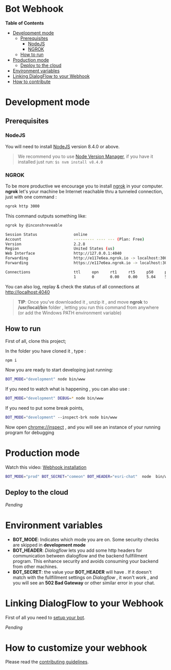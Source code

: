 # Bot Webhook

<!-- START doctoc generated TOC please keep comment here to allow auto update -->
<!-- DON'T EDIT THIS SECTION, INSTEAD RE-RUN doctoc TO UPDATE -->
**Table of Contents**  

- [Development mode](#development-mode)
  - [Prerequisites](#prerequisites)
    - [NodeJS](#nodejs)
    - [NGROK](#ngrok)
  - [How to run](#how-to-run)
- [Production mode](#production-mode)
  - [Deploy to the cloud](#deploy-to-the-cloud)
- [Environment variables](#environment-variables)
- [Linking DialogFlow to your Webhook](#linking-dialogflow-to-your-webhook)
- [How to contribute](#how-to-contribute)

<!-- END doctoc generated TOC please keep comment here to allow auto update -->

# Development mode

## Prerequisites

### NodeJS

You will need to install [NodeJS](https://nodejs.org/en) version 8.4.0 or above.

> We recommend you to use [Node Version Manager](https://github.com/creationix/nvm/blob/master/README.md#node-version-manager---), if you have it installed just run: `$s nvm install v8.4.0`

### NGROK

To be more productive we encourage you to install [ngrok](https://ngrok.com/download) in your computer. **ngrok** let's your machine be Internet reachable thru a tunneled connection, just with one command :

```bash
ngrok http 3000
```

This command outputs something like:

```bash
ngrok by @inconshreveable                                                                                                                                            (Ctrl+C to quit)

Session Status                online
Account                       --------- ---- --- (Plan: Free)
Version                       2.2.8
Region                        United States (us)
Web Interface                 http://127.0.0.1:4040
Forwarding                    http://e117e6ea.ngrok.io -> localhost:3000
Forwarding                    https://e117e6ea.ngrok.io -> localhost:3000

Connections                   ttl     opn     rt1     rt5     p50     p90
                              1       0       0.00    0.00    5.04    5.04
```

You can also log, replay & check the status of all connections at [http://localhost:4040](http://localhost:4040)

> **TIP**:
Once you've downloaded it , unzip it , and move **ngrok** to **/usr/local/bin** folder , letting you run this command from anywhere (or add the Windows PATH environment variable)

## How to run

First of all, clone this project;

In the folder you have cloned it , type :

```bash
npm i
```

Now you are ready to start developing just running:

```bash
BOT_MODE="development" node bin/www
```

If you need to watch what is happening , you can also use :

```bash
BOT_MODE="development" DEBUG=* node bin/www
```

If you need to put some break points,

```bash
BOT_MODE="development" --inspect-brk node bin/www
```

Now open [chrome://inspect](chrome://inspect) , and you will see an instance of your running program for debugging

# Production mode

Watch this video: [Webhook installation](https://asciinema.org/a/ebc6H7tCId7vZMH3ZOhisJRVn)

```bash
BOT_MODE="prod" BOT_SECRET="comeon" BOT_HEADER="esri-chat"  node  bin/www
```

## Deploy to the cloud

*Pending*

# Environment variables

- **BOT_MODE**: Indicates which mode you are on. Some security checks are skipped in **development mode**
- **BOT_HEADER**: *Dialogflow* lets you add some http headers for communication between dialogflow and the backend fullfillment program. This enhance security and avoids consuming your backend from other machines.
- **BOT_SECRET**: the value your **BOT_HEADER** will have . If it doesn't match with the fullfillment settings on *Dialogflow* , it won't work , and you will see an **502 Bad Gateway** or other similar error in your chat.

# Linking DialogFlow to your Webhook

First of all you need to [setup your bot](../#bot-setup).

*Pending*

# How to customize your webhook

Please read the [contributing guidelines](CONTRIBUTE.md).
